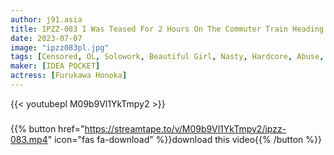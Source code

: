 ```yaml
---
author: j91.asia
title: IPZZ-083 I Was Teased For 2 Hours On The Commuter Train Heading To My Transfer Destination... Developed... I Was Turned Into A Whole Body Erogenous Zone By A Train Slut For A Month... Honoka Furukawa
date: 2023-07-07
image: "ipzz083pl.jpg"
tags: [Censored, OL, Solowork, Beautiful Girl, Nasty, Hardcore, Abuse, Slender, Digital Mosaic]
maker: [IDEA POCKET]
actress: [Furukawa Honoka]
---
```



{{< youtubepl M09b9Vl1YkTmpy2 >}}
###

{{% button href="https://streamtape.to/v/M09b9Vl1YkTmpy2/ipzz-083.mp4" icon="fas fa-download" %}}download this video{{% /button %}}

